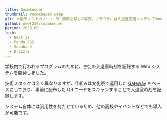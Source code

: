 ```yaml
---
title: Roomkeeper
thumbnail: roomkeeper.webp
alt: 木製デスク上のノート PC 画面を写した写真。ブラウザには入退室管理システム「Roomkeeper」が表示され、画面左上に大見出し「Roomkeeper」、下にカメラ映像のプレビューエリアがあり、 QR コード付きカードを読み取り中であることがわかる。右側に「放課後自習室」という見出しがあり、「IDを直接入力する」入力欄と「滞在中のゲスト」の一覧を表示している表がある。下部には連続で同じゲストをスキャンするか確認するポップアップが表示されている。PC 左横には透明ケースに入った読み取りデバイスと USB ケーブルが見える。
github: newt239/roomkeeper
period: 2023.09 -
tech:
  - Next.js
  - Panda CSS
  - Supabase
  - Drizzle
---
```


学校内で行われるプログラムのために、生徒の入退室時刻を記録する Web システムを開発しました。

技術スタックは全く異なりますが、仕組みは文化祭で運用した [Gateway](./gateway) をベースにしており、事前に配布した QR コードをスキャンすることで入退室時刻を記録します。

システム自体には汎用性を持たせているため、他の高校やイベントなどでも導入が可能です。
